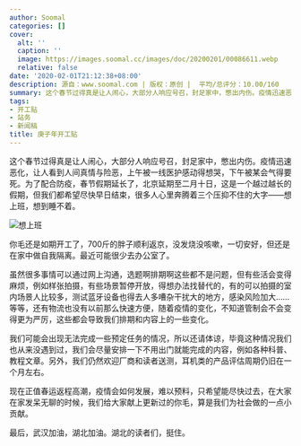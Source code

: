 ```yaml
---
author: Soomal
categories: []
cover:
  alt: ''
  caption: ''
  image: https://images.soomal.cc/images/doc/20200201/00086611.webp
  relative: false
date: '2020-02-01T21:12:38+08:00'
description: 源自：www.soomal.com | 版权：原创 |  平均/总评分：10.00/160
summary: 这个春节过得真是让人闹心，大部分人响应号召，封足家中，憋出内伤。疫情迅速恶化，让人看出人间真情与险恶，上午被一线医护感动得想哭，下午被某会气得要死。为了配合防疫，春节假期延长了，北京延期至二月十日，这是一个越过越长的假期，但我们都希望尽快早日结束，很多人心里奔腾着三个压抑不住的大字――想上班
tags:
- 开工贴
- 站务
- 新闻稿
title: 庚子年开工贴
---
```


这个春节过得真是让人闹心，大部分人响应号召，封足家中，憋出内伤。疫情迅速恶化，让人看到人间真情与险恶，上午被一线医护感动得想哭，下午被某会气得要死。为了配合防疫，春节假期延长了，北京延期至二月十日，这是一个越过越长的假期，但我们都希望尽快早日结束，很多人心里奔腾着三个压抑不住的大字――想上班，想到睡不着。

![想上班](https://images.soomal.cc/images/doc/20200201/00086610.webp)




你毛还是如期开工了，700斤的胖子顺利返京，没发烧没咳嗽，一切安好，但还是在家中做自我隔离。最近可能很少去办公室了。

虽然很多事情可以通过网上沟通，选题啊排期啊这些都不是问题，但有些活会变得麻烦，例如样张拍摄，有些场景暂停开放，得想办法找替代的，有的可以拍摄的室内场景人比较多，测试蓝牙设备也得去人多嘈杂干扰大的地方，感染风险加大……等等，还有物流也没有以前那么快速方便，随着疫情的变化，不知道管制会不会变得更为严厉，这些都会导致我们排期和内容上的一些变化。

我们可能会出现无法完成一些预定任务的情况，所以还请体谅，毕竟这种情况我们也从来没遇到过，我们会尽量安排一下不用出门就能完成的内容，例如各种科普、教程文章。另外，我们仍然欢迎厂商和读者送测，耳机类的产品评估周期仍旧在一个月左右。

现在正值春运返程高潮，疫情会如何发展，难以预料，只希望能尽快过去，在大家在家发呆无聊的时候，我们给大家献上更新过的你毛，算是我们为社会做的一点小贡献。

最后，武汉加油，湖北加油。湖北的读者们，挺住。